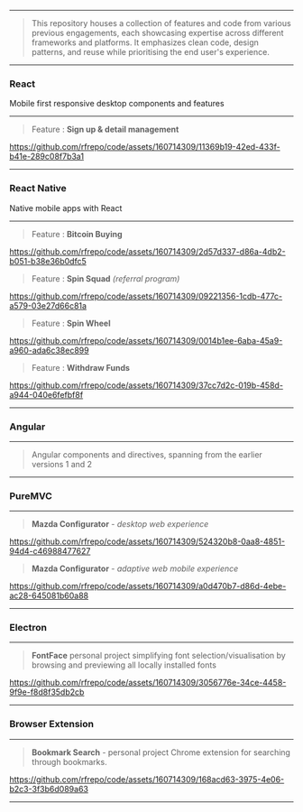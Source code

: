 ___
> This repository houses a collection of features and code from various previous engagements, each showcasing expertise across different frameworks and platforms. It emphasizes clean code, design patterns, and reuse while prioritising the end user's experience.
___
### React 
Mobile first responsive desktop components and features
___

> Feature : **Sign up & detail management**

https://github.com/rfrepo/code/assets/160714309/11369b19-42ed-433f-b41e-289c08f7b3a1

___
### React Native 
Native mobile apps with React
___

> Feature : **Bitcoin Buying**

https://github.com/rfrepo/code/assets/160714309/2d57d337-d86a-4db2-b051-b38e36b0dfc5

> Feature : __Spin Squad__ *(referral program)*

https://github.com/rfrepo/code/assets/160714309/09221356-1cdb-477c-a579-03e27d66c81a

> Feature : __Spin Wheel__

https://github.com/rfrepo/code/assets/160714309/0014b1ee-6aba-45a9-a960-ada6c38ec899

> Feature : __Withdraw Funds__

https://github.com/rfrepo/code/assets/160714309/37cc7d2c-019b-458d-a944-040e6fefbf8f
___

### Angular
___

> Angular components and directives, spanning from the earlier versions 1 and 2
___

### PureMVC
___

> __Mazda Configurator__ - *desktop web experience*

https://github.com/rfrepo/code/assets/160714309/524320b8-0aa8-4851-94d4-c46988477627

> __Mazda Configurator__ - *adaptive web mobile experience*

https://github.com/rfrepo/code/assets/160714309/a0d470b7-d86d-4ebe-ac28-645081b60a88

___
### Electron
___

> __FontFace__ personal project simplifying font selection/visualisation by browsing and previewing all locally installed fonts

https://github.com/rfrepo/code/assets/160714309/3056776e-34ce-4458-9f9e-f8d8f35db2cb

___
### Browser Extension
___

> __Bookmark Search__ - personal project Chrome extension for searching through bookmarks.

https://github.com/rfrepo/code/assets/160714309/168acd63-3975-4e06-b2c3-3f3b6d089a63
___
